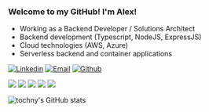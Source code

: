 ### Welcome to my GitHub! I'm Alex!

- Working as a Backend Developer / Solutions Architect
- Backend development (Typescript, NodeJS, ExpressJS)
- Cloud technologies (AWS, Azure)
- Serverless backend and container applications

[![Linkedin](https://img.shields.io/badge/Linkedin-0077B5?style=for-the-badge&logo=linkedin&logoColor=white)](https://www.linkedin.com/in/alexchih/)
[![Email](https://img.shields.io/badge/Email-0077B5?style=for-the-badge&logo=gmail&logoColor=white)](mailto:alex@yunn.tw)
[![Github](https://img.shields.io/github/followers/tochny?label=Follow&style=social)](https://github.com/tochny)

![](https://github-profile-summary-cards.vercel.app/api/cards/profile-details?username=tochny&theme=nord_dark)
![](https://github-profile-summary-cards.vercel.app/api/cards/repos-per-language?username=tochny&theme=nord_dark)
![](https://github-profile-summary-cards.vercel.app/api/cards/most-commit-language?username=tochny&theme=nord_dark)
![](https://github-profile-summary-cards.vercel.app/api/cards/stats?username=tochny&theme=nord_dark)
![](https://github-profile-summary-cards.vercel.app/api/cards/productive-time?username=tochny&theme=nord_dark&utcOffset=8)

![tochny's GitHub stats](https://github-readme-stats.vercel.app/api?username=tochny&show_icons=true&theme=nord)
